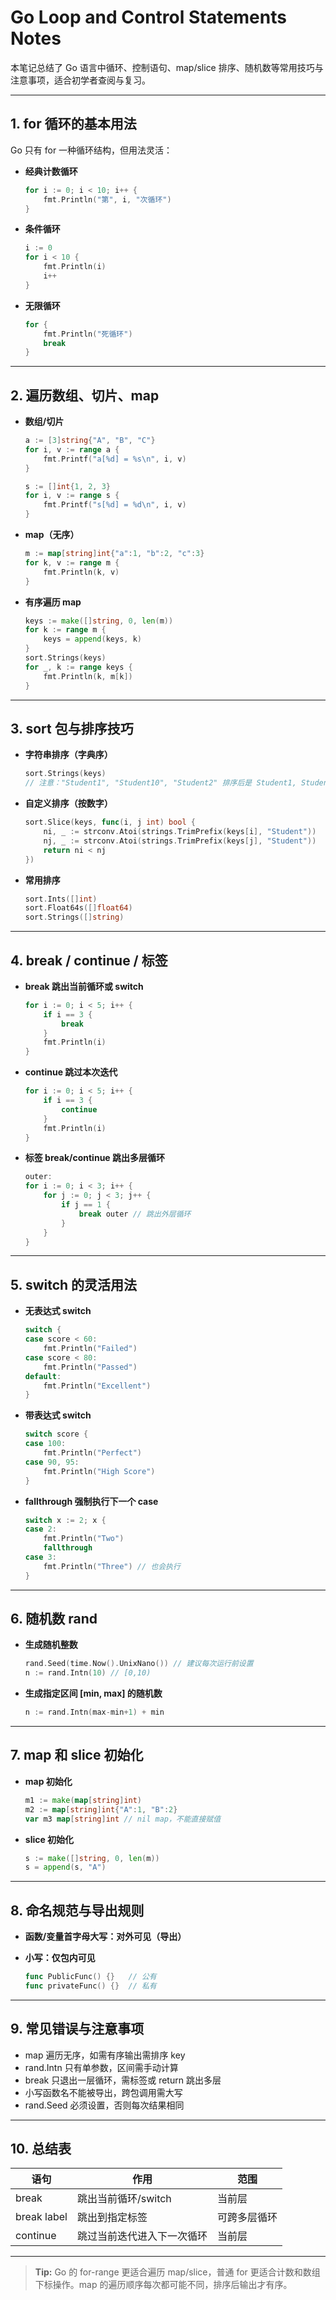 # Go Loop and Control Statements Notes

本笔记总结了 Go 语言中循环、控制语句、map/slice 排序、随机数等常用技巧与注意事项，适合初学者查阅与复习。

---

## 1. for 循环的基本用法

Go 只有 for 一种循环结构，但用法灵活：

- **经典计数循环**
    ```go
    for i := 0; i < 10; i++ {
        fmt.Println("第", i, "次循环")
    }
    ```

- **条件循环**
    ```go
    i := 0
    for i < 10 {
        fmt.Println(i)
        i++
    }
    ```

- **无限循环**
    ```go
    for {
        fmt.Println("死循环")
        break
    }
    ```

---

## 2. 遍历数组、切片、map

- **数组/切片**
    ```go
    a := [3]string{"A", "B", "C"}
    for i, v := range a {
        fmt.Printf("a[%d] = %s\n", i, v)
    }

    s := []int{1, 2, 3}
    for i, v := range s {
        fmt.Printf("s[%d] = %d\n", i, v)
    }
    ```

- **map（无序）**
    ```go
    m := map[string]int{"a":1, "b":2, "c":3}
    for k, v := range m {
        fmt.Println(k, v)
    }
    ```

- **有序遍历 map**
    ```go
    keys := make([]string, 0, len(m))
    for k := range m {
        keys = append(keys, k)
    }
    sort.Strings(keys)
    for _, k := range keys {
        fmt.Println(k, m[k])
    }
    ```

---

## 3. sort 包与排序技巧

- **字符串排序（字典序）**
    ```go
    sort.Strings(keys)
    // 注意："Student1", "Student10", "Student2" 排序后是 Student1, Student10, Student2
    ```

- **自定义排序（按数字）**
    ```go
    sort.Slice(keys, func(i, j int) bool {
        ni, _ := strconv.Atoi(strings.TrimPrefix(keys[i], "Student"))
        nj, _ := strconv.Atoi(strings.TrimPrefix(keys[j], "Student"))
        return ni < nj
    })
    ```

- **常用排序**
    ```go
    sort.Ints([]int)
    sort.Float64s([]float64)
    sort.Strings([]string)
    ```

---

## 4. break / continue / 标签

- **break 跳出当前循环或 switch**
    ```go
    for i := 0; i < 5; i++ {
        if i == 3 {
            break
        }
        fmt.Println(i)
    }
    ```

- **continue 跳过本次迭代**
    ```go
    for i := 0; i < 5; i++ {
        if i == 3 {
            continue
        }
        fmt.Println(i)
    }
    ```

- **标签 break/continue 跳出多层循环**
    ```go
    outer:
    for i := 0; i < 3; i++ {
        for j := 0; j < 3; j++ {
            if j == 1 {
                break outer // 跳出外层循环
            }
        }
    }
    ```

---

## 5. switch 的灵活用法

- **无表达式 switch**
    ```go
    switch {
    case score < 60:
        fmt.Println("Failed")
    case score < 80:
        fmt.Println("Passed")
    default:
        fmt.Println("Excellent")
    }
    ```

- **带表达式 switch**
    ```go
    switch score {
    case 100:
        fmt.Println("Perfect")
    case 90, 95:
        fmt.Println("High Score")
    }
    ```

- **fallthrough 强制执行下一个 case**
    ```go
    switch x := 2; x {
    case 2:
        fmt.Println("Two")
        fallthrough
    case 3:
        fmt.Println("Three") // 也会执行
    }
    ```

---

## 6. 随机数 rand

- **生成随机整数**
    ```go
    rand.Seed(time.Now().UnixNano()) // 建议每次运行前设置
    n := rand.Intn(10) // [0,10)
    ```

- **生成指定区间 [min, max] 的随机数**
    ```go
    n := rand.Intn(max-min+1) + min
    ```

---

## 7. map 和 slice 初始化

- **map 初始化**
    ```go
    m1 := make(map[string]int)
    m2 := map[string]int{"A":1, "B":2}
    var m3 map[string]int // nil map，不能直接赋值
    ```

- **slice 初始化**
    ```go
    s := make([]string, 0, len(m))
    s = append(s, "A")
    ```

---

## 8. 命名规范与导出规则

- **函数/变量首字母大写：对外可见（导出）**
- **小写：仅包内可见**

    ```go
    func PublicFunc() {}   // 公有
    func privateFunc() {}  // 私有
    ```

---

## 9. 常见错误与注意事项

- map 遍历无序，如需有序输出需排序 key
- rand.Intn 只有单参数，区间需手动计算
- break 只退出一层循环，需标签或 return 跳出多层
- 小写函数名不能被导出，跨包调用需大写
- rand.Seed 必须设置，否则每次结果相同

---

## 10. 总结表

| 语句           | 作用                         | 范围         |
| -------------- | ---------------------------- | ------------ |
| break          | 跳出当前循环/switch           | 当前层       |
| break label    | 跳出到指定标签                | 可跨多层循环 |
| continue       | 跳过当前迭代进入下一次循环    | 当前层       |

---

> **Tip:** Go 的 for-range 更适合遍历 map/slice，普通 for 更适合计数和数组下标操作。map 的遍历顺序每次都可能不同，排序后输出才有序。